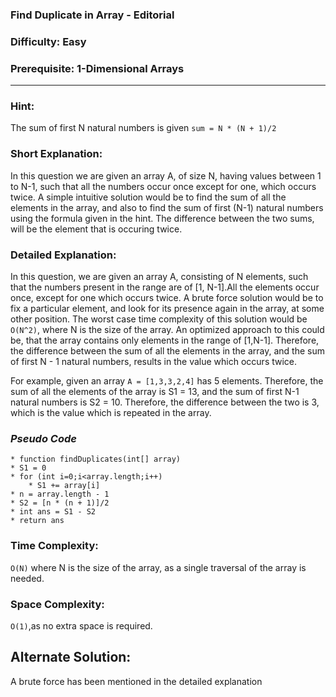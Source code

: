 ### **Find Duplicate in Array - Editorial**
### **Difficulty: Easy**
### **Prerequisite: 1-Dimensional Arrays**
---
### **Hint**:
The sum of first N natural numbers is given `sum = N * (N + 1)/2`

### **Short Explanation**:
In this question we are given an array A, of size N, having values between 1 to N-1, such that all the numbers occur once except for one, which occurs twice. A simple intuitive solution would be to find the sum of all the elements in the array, and also to find the sum of first (N-1) natural numbers using the formula given in the hint. The difference between the two sums, will be the element that is occuring twice.

### **Detailed Explanation**:
In this question, we are given an array A, consisting of N elements, such that the numbers present in the range are of [1, N-1].All the elements occur once, except for one which occurs twice. A brute force solution would be to fix a particular element, and look for its presence again in the array, at some other position. The worst case time complexity of this solution would be `O(N^2)`, where N is the size of the array.
An optimized approach to this could be, that the array contains only elements in the range of [1,N-1]. Therefore, the difference between the sum of all the elements in the array, and the sum of first N - 1 natural numbers, results in the value which occurs twice.

For example, given an array `A = [1,3,3,2,4]` has 5 elements. Therefore, the sum of all the elements of the array is S1 = 13, and the sum of first N-1 natural numbers is S2 = 10. Therefore, the difference between the two is 3, which is the value which is repeated in the array. 




### *Pseudo Code*
	* function findDuplicates(int[] array)
	* S1 = 0
	* for (int i=0;i<array.length;i++) 
		* S1 += array[i]
	* n = array.length - 1
	* S2 = [n * (n + 1)]/2
	* int ans = S1 - S2
	* return ans


### Time Complexity:

`O(N)` where N is the size of the array, as a single traversal of the array is needed.

### Space Complexity:

`O(1)`,as no extra space is required.

## Alternate Solution:
A brute force has been mentioned in the detailed explanation